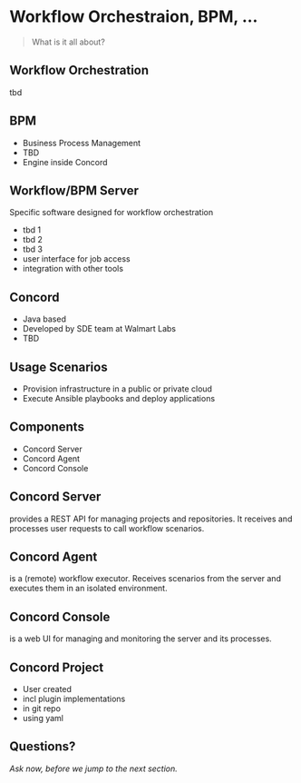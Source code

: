 # Workflow Orchestraion, BPM, ...

> What is it all about?


## Workflow Orchestration

tbd


## BPM

- Business Process Management
- TBD
- Engine inside Concord


## Workflow/BPM Server

Specific software designed for workflow orchestration

- tbd 1
- tbd 2
- tbd 3
- user interface for job access
- integration with other tools


## Concord

- Java based
- Developed by SDE team at Walmart Labs
- TBD


## Usage Scenarios

- Provision infrastructure in a public or private cloud
- Execute Ansible playbooks and deploy applications


## Components

- Concord Server
- Concord Agent
- Concord Console


## Concord Server

provides a REST API for managing projects and repositories. It receives and 
processes user requests to call workflow scenarios.


## Concord Agent

is a (remote) workflow executor. Receives scenarios from the server and executes
them in an isolated environment.

## Concord Console

 is a web UI for managing and monitoring the server and its processes.


## Concord Project

- User created
- incl plugin implementations
- in git repo
- using yaml
## Questions?

<em class="yellow">Ask now, before we jump to the next section.</em>

